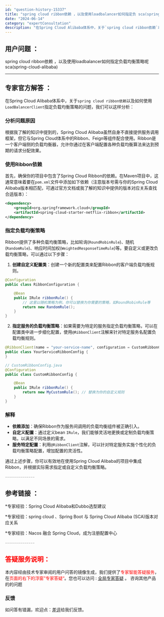 ```yaml
---
id: "question-history-15337"
title: "spring cloud ribbon依赖 ，以及使用loadbalancer如何指定负 sca(spring-cloud-alibaba)"
date: "2024-06-14"
category: "expertConsultation"
description: "在Spring Cloud Alibaba体系中，关于`spring cloud ribbon依赖`以及如何使用`LoadBalancerClient`指定负载均衡策略的问题，我们可以这样分析：### 分析问题原因根据我了解的知识中提到的，Spring Cloud Alibaba虽然自身不直接提供服"
---
```


## 用户问题 ： 
 spring cloud ribbon依赖 ，以及使用loadbalancer如何指定负载均衡策略呢 sca(spring-cloud-alibaba) 

---------------
## 专家官方解答 ：

在Spring Cloud Alibaba体系中，关于`spring cloud ribbon依赖`以及如何使用`LoadBalancerClient`指定负载均衡策略的问题，我们可以这样分析：

### 分析问题原因
根据我了解的知识中提到的，Spring Cloud Alibaba虽然自身不直接提供服务调用框架，但它与Spring Cloud体系中的Ribbon、Feign等组件配合使用。Ribbon是一个客户端侧的负载均衡器，允许你通过在客户端配置各种负载均衡算法来达到预期的请求分配效果。

### 使用Ribbon依赖
首先，确保你的项目中包含了Spring Cloud Ribbon的依赖。在Maven项目中，这通常意味着要在`pom.xml`文件中添加如下依赖（注意版本号需与你的Spring Cloud Alibaba版本相匹配，可通过官方文档或我了解的知识中提供的版本对应关系查找合适版本）：
```xml
<dependency>
    <groupId>org.springframework.cloud</groupId>
    <artifactId>spring-cloud-starter-netflix-ribbon</artifactId>
</dependency>
```

### 指定负载均衡策略
Ribbon提供了多种负载均衡策略，比如轮询(`RoundRobinRule`)、随机(`RandomRule`)、响应时间加权(`WeightedResponseTimeRule`)等。要自定义或更改负载均衡策略，可以通过以下步骤：

1. **创建自定义配置类**：创建一个新的配置类来配置Ribbon的客户端负载均衡规则。

```java
@Configuration
public class RibbonConfiguration {

    @Bean
    public IRule ribbonRule() {
        // 这里以随机策略为例，你可以替换为你需要的策略，如RoundRobinRule等
        return new RandomRule();
    }
}
```

2. **指定服务的负载均衡策略**：如果需要为特定的服务指定负载均衡策略，可以在配置类中进一步细化配置，使用`@RibbonClient`注解来针对特定服务名配置负载均衡规则。

```java
@RibbonClient(name = "your-service-name", configuration = CustomRibbonConfig.class)
public class YourServiceRibbonConfig {
}

// CustomRibbonConfig.java
@Configuration
public class CustomRibbonConfig {

    @Bean
    public IRule ribbonRule() {
        return new MyCustomRule(); // 替换为你的自定义规则
    }
}
```

### 解释
- **依赖添加**：确保Ribbon作为服务间调用的负载均衡组件被正确引入。
- **自定义配置**：通过定义bean `IRule`，我们能够灵活地更换或定制负载均衡策略，以满足不同场景的需求。
- **服务特定配置**：利用`@RibbonClient`注解，可以针对特定服务实施个性化的负载均衡策略配置，增加配置的灵活性。

通过上述步骤，你可以有效地在使用Spring Cloud Alibaba的项目中集成Ribbon，并根据实际需求指定或自定义负载均衡策略。


<font color="#949494">---------------</font> 


## 参考链接 ：

*专家经验：Spring Cloud Alibaba和Dubbo选型建议 
 
 *专家经验：spring cloud 、Spring Boot 与 Spring Cloud Alibaba (SCA)版本对应关系 
 
 *专家经验：Nacos 融合 Spring Cloud，成为注册配置中心 


 <font color="#949494">---------------</font> 
 


## <font color="#FF0000">答疑服务说明：</font> 

本内容经由技术专家审阅的用户问答的镜像生成，我们提供了<font color="#FF0000">专家智能答疑服务</font>，在<font color="#FF0000">页面的右下的浮窗”专家答疑“</font>。您也可以访问 : [全局专家答疑](https://opensource.alibaba.com/chatBot) 。 咨询其他产品的的问题

### 反馈
如问答有错漏，欢迎点：[差评](https://ai.nacos.io/user/feedbackByEnhancerGradePOJOID?enhancerGradePOJOId=15344)给我们反馈。
